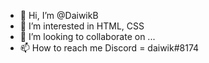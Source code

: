 - 👋 Hi, I’m @DaiwikB
- 👀 I’m interested in HTML, CSS
- 💞️ I’m looking to collaborate on ...
- 📫 How to reach me 
  Discord = daiwik#8174
  
  

<!---
DaiwikB/DaiwikB is a ✨ special ✨ repository because its `README.md` (this file) appears on your GitHub profile.
You can click the Preview link to take a look at your changes.
--->
